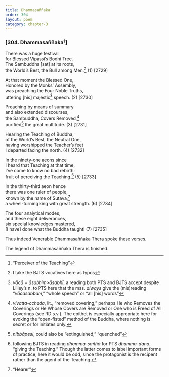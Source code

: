 ```yaml
---
title: Dhammasaññaka
order: 304
layout: poem
category: chapter-3
---
```


### \[304. Dhammasaññaka[^1]\]

There was a huge festival  
for Blessed Vipassi’s Bodhi Tree.  
The Sambuddha \[sat\] at its roots,  
the World’s Best, the Bull among Men.[^2] (1) \[2729\]

At that moment the Blessed One,  
Honored by the Monks’ Assembly,  
was preaching the Four Noble Truths,  
uttering \[his\] majestic[^3] speech. (2) \[2730\]

Preaching by means of summary  
and also extended discourses,  
the Sambuddha, Covers Removed,[^4]  
purified[^5] the great multitude. (3) \[2731\]

Hearing the Teaching of Buddha,  
of the World’s Best, the Neutral One,  
having worshipped the Teacher’s feet  
I departed facing the north. (4) \[2732\]

In the ninety-one aeons since  
I heard that Teaching at that time,  
I’ve come to know no bad rebirth:  
fruit of perceiving the Teaching.[^6] (5) \[2733\]

In the thirty-third aeon hence  
there was one ruler of people,  
known by the name of Sutava,[^7]  
a wheel-turning king with great strength. (6) \[2734\]

The four analytical modes,  
and these eight deliverances,  
six special knowledges mastered,  
\[I have\] done what the Buddha taught! (7) \[2735\]

Thus indeed Venerable Dhammasaññaka Thera spoke these verses.

The legend of Dhammasaññaka Thera is finished.

[^1]: “Perceiver of the Teaching”

[^2]: I take the BJTS vocatives here as typos

[^3]: *vācā* + *āsabhim*&gt;*āsabhī*, a reading both PTS and BJTS accept despite Lilley’s n. to PTS here that the mss. *always* give the (mis)reading “*vācasabbam*,” “whole speech” or “all \[his\] words”

[^4]: *vivatta-cchada*, lit., “removed covering,” perhaps He who Removes the Coverings or He Whose Covers are Removed or One who is Freed of All Coverings (see RD s.v.). The epithet is especially appropriate here for evoking the “open-fisted” method of the Buddha, where nothing is secret or for initiates only.

[^5]: *nibbāpesi*, could also be “extinguished,” “quenched”

[^6]: following BJTS in reading *dhamma-saññā* for PTS *dhamma-dāna*, “giving the Teaching.” Though the latter comes to label important forms of practice, here it would be odd, since the protagonist is the recipent rather than the agent of the Teaching.

[^7]: “Hearer”
